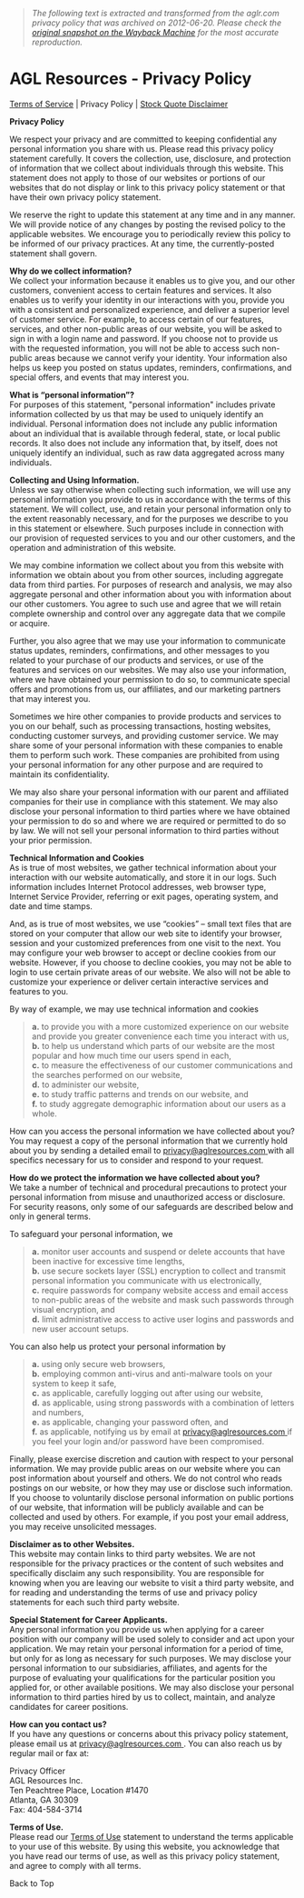 > *The following text is extracted and transformed from the aglr.com privacy policy that was archived on 2012-06-20. Please check the [original snapshot on the Wayback Machine](https://web.archive.org/web/20120620131000id_/http%3A//aglr.com/universal/privacy_policy.aspx) for the most accurate reproduction.*

# AGL Resources - Privacy Policy

[Terms of Service](https://web.archive.org/web/20120620131000id_/http%3A//aglr.com/universal/legal.aspx) | Privacy Policy | [Stock Quote Disclaimer](https://web.archive.org/web/20120620131000id_/http%3A//aglr.com/universal/disclaimer.aspx)

**Privacy Policy**

We respect your privacy and are committed to keeping confidential any personal information you share with us. Please read this privacy policy statement carefully. It covers the collection, use, disclosure, and protection of information that we collect about individuals through this website. This statement does not apply to those of our websites or portions of our websites that do not display or link to this privacy policy statement or that have their own privacy policy statement. 

We reserve the right to update this statement at any time and in any manner. We will provide notice of any changes by posting the revised policy to the applicable websites. We encourage you to periodically review this policy to be informed of our privacy practices. At any time, the currently-posted statement shall govern. 

**Why do we collect information?**  
We collect your information because it enables us to give you, and our other customers, convenient access to certain features and services. It also enables us to verify your identity in our interactions with you, provide you with a consistent and personalized experience, and deliver a superior level of customer service. For example, to access certain of our features, services, and other non-public areas of our website, you will be asked to sign in with a login name and password. If you choose not to provide us with the requested information, you will not be able to access such non-public areas because we cannot verify your identity. Your information also helps us keep you posted on status updates, reminders, confirmations, and special offers, and events that may interest you. 

**What is “personal information”?**  
For purposes of this statement, "personal information" includes private information collected by us that may be used to uniquely identify an individual. Personal information does not include any public information about an individual that is available through federal, state, or local public records. It also does not include any information that, by itself, does not uniquely identify an individual, such as raw data aggregated across many individuals. 

**Collecting and Using Information.**  
Unless we say otherwise when collecting such information, we will use any personal information you provide to us in accordance with the terms of this statement. We will collect, use, and retain your personal information only to the extent reasonably necessary, and for the purposes we describe to you in this statement or elsewhere. Such purposes include in connection with our provision of requested services to you and our other customers, and the operation and administration of this website. 

We may combine information we collect about you from this website with information we obtain about you from other sources, including aggregate data from third parties. For purposes of research and analysis, we may also aggregate personal and other information about you with information about our other customers. You agree to such use and agree that we will retain complete ownership and control over any aggregate data that we compile or acquire. 

Further, you also agree that we may use your information to communicate status updates, reminders, confirmations, and other messages to you related to your purchase of our products and services, or use of the features and services on our websites. We may also use your information, where we have obtained your permission to do so, to communicate special offers and promotions from us, our affiliates, and our marketing partners that may interest you. 

Sometimes we hire other companies to provide products and services to you on our behalf, such as processing transactions, hosting websites, conducting customer surveys, and providing customer service. We may share some of your personal information with these companies to enable them to perform such work. These companies are prohibited from using your personal information for any other purpose and are required to maintain its confidentiality. 

We may also share your personal information with our parent and affiliated companies for their use in compliance with this statement. We may also disclose your personal information to third parties where we have obtained your permission to do so and where we are required or permitted to do so by law. We will not sell your personal information to third parties without your prior permission. 

**Technical Information and Cookies**  
As is true of most websites, we gather technical information about your interaction with our website automatically, and store it in our logs. Such information includes Internet Protocol addresses, web browser type, Internet Service Provider, referring or exit pages, operating system, and date and time stamps. 

And, as is true of most websites, we use “cookies” – small text files that are stored on your computer that allow our web site to identify your browser, session and your customized preferences from one visit to the next. You may configure your web browser to accept or decline cookies from our website. However, if you choose to decline cookies, you may not be able to login to use certain private areas of our website. We also will not be able to customize your experience or deliver certain interactive services and features to you. 

By way of example, we may use technical information and cookies 

> **a.** to provide you with a more customized experience on our website and provide you greater convenience each time you interact with us,   
>  **b.** to help us understand which parts of our website are the most popular and how much time our users spend in each,   
>  **c.** to measure the effectiveness of our customer communications and the searches performed on our website,   
>  **d.** to administer our website,   
>  **e.** to study traffic patterns and trends on our website, and   
>  **f.** to study aggregate demographic information about our users as a whole.

How can you access the personal information we have collected about you?   
You may request a copy of the personal information that we currently hold about you by sending a detailed email to [ privacy@aglresources.com ](mailto:privacy@aglresources.com) with all specifics necessary for us to consider and respond to your request. 

**How do we protect the information we have collected about you?**  
We take a number of technical and procedural precautions to protect your personal information from misuse and unauthorized access or disclosure. For security reasons, only some of our safeguards are described below and only in general terms. 

To safeguard your personal information, we 

> **a.** monitor user accounts and suspend or delete accounts that have been inactive for excessive time lengths,   
>  **b.** use secure sockets layer (SSL) encryption to collect and transmit personal information you communicate with us electronically,   
>  **c.** require passwords for company website access and email access to non-public areas of the website and mask such passwords through visual encryption, and   
>  **d.** limit administrative access to active user logins and passwords and new user account setups.

You can also help us protect your personal information by 

> **a.** using only secure web browsers,   
>  **b.** employing common anti-virus and anti-malware tools on your system to keep it safe,   
>  **c.** as applicable, carefully logging out after using our website,   
>  **d.** as applicable, using strong passwords with a combination of letters and numbers,   
>  **e.** as applicable, changing your password often, and   
>  **f.** as applicable, notifying us by email at [ privacy@aglresources.com ](mailto:privacy@aglresources.com) if you feel your login and/or password have been compromised.

Finally, please exercise discretion and caution with respect to your personal information. We may provide public areas on our website where you can post information about yourself and others. We do not control who reads postings on our website, or how they may use or disclose such information. If you choose to voluntarily disclose personal information on public portions of our website, that information will be publicly available and can be collected and used by others. For example, if you post your email address, you may receive unsolicited messages. 

**Disclaimer as to other Websites.**  
This website may contain links to third party websites. We are not responsible for the privacy practices or the content of such websites and specifically disclaim any such responsibility. You are responsible for knowing when you are leaving our website to visit a third party website, and for reading and understanding the terms of use and privacy policy statements for each such third party website. 

**Special Statement for Career Applicants.**  
Any personal information you provide us when applying for a career position with our company will be used solely to consider and act upon your application. We may retain your personal information for a period of time, but only for as long as necessary for such purposes. We may disclose your personal information to our subsidiaries, affiliates, and agents for the purpose of evaluating your qualifications for the particular position you applied for, or other available positions. We may also disclose your personal information to third parties hired by us to collect, maintain, and analyze candidates for career positions. 

**How can you contact us?**  
If you have any questions or concerns about this privacy policy statement, please email us at [ privacy@aglresources.com ](mailto:privacy@aglresources.com). You can also reach us by regular mail or fax at: 

Privacy Officer  
AGL Resources Inc.  
Ten Peachtree Place, Location #1470  
Atlanta, GA 30309  
Fax: 404-584-3714 

**Terms of Use.**  
Please read our [Terms of Use](https://web.archive.org/universal/legal.aspx) statement to understand the terms applicable to your use of this website. By using this website, you acknowledge that you have read our terms of use, as well as this privacy policy statement, and agree to comply with all terms. 

Back to Top
